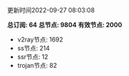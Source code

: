更新时间2022-09-27 08:03:08

**总订阅: 64**
**总节点: 9804**
**有效节点: 2000**
- v2ray节点: 1692
- ss节点: 214
- ssr节点: 12
- trojan节点: 82

